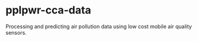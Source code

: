 # pplpwr-cca-data
Processing and predicting air pollution data using low cost mobile air quality sensors. 

